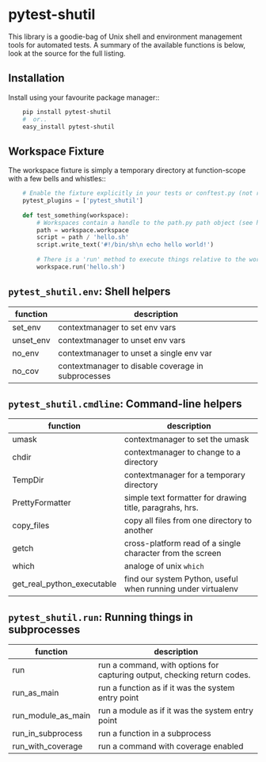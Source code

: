 # pytest-shutil


This library is a goodie-bag of Unix shell and environment management tools for automated tests.
A summary of the available functions is below, look at the source for the full listing.
               
## Installation
                  
Install using your favourite package manager::

```bash
    pip install pytest-shutil
    #  or..
    easy_install pytest-shutil
```               

## Workspace Fixture

The workspace fixture is simply a temporary directory at function-scope with a few bells and whistles::

```python
    # Enable the fixture explicitly in your tests or conftest.py (not required when using setuptools entry points)
    pytest_plugins = ['pytest_shutil']
    
    def test_something(workspace):
        # Workspaces contain a handle to the path.py path object (see https://pathpy.readthedocs.io/)
        path = workspace.workspace         
        script = path / 'hello.sh'
        script.write_text('#!/bin/sh\n echo hello world!')
        
        # There is a 'run' method to execute things relative to the workspace root
        workspace.run('hello.sh')
```

## ``pytest_shutil.env``: Shell helpers

| function  | description
| --------- | -----------
| set_env   | contextmanager to set env vars 
| unset_env | contextmanager to unset env vars 
| no_env    | contextmanager to unset a single env var 
| no_cov    | contextmanager to disable coverage in subprocesses 

## ``pytest_shutil.cmdline``: Command-line helpers

| function  | description
| --------- | -----------
| umask                      | contextmanager to set the umask
| chdir                      | contextmanager to change to a directory
| TempDir                    | contextmanager for a temporary directory
| PrettyFormatter            | simple text formatter for drawing title, paragrahs, hrs. 
| copy_files                 | copy all files from one directory to another
| getch                      | cross-platform read of a single character from the screen
| which                      | analoge of unix ``which``
| get_real_python_executable | find our system Python, useful when running under virtualenv

## ``pytest_shutil.run``: Running things in subprocesses

| function  | description
| --------- | -----------
| run                | run a command, with options for capturing output, checking return codes.
| run_as_main        | run a function as if it was the system entry point
| run_module_as_main | run a module as if it was the system entry point
| run_in_subprocess  | run a function in a subprocess
| run_with_coverage  | run a command with coverage enabled
